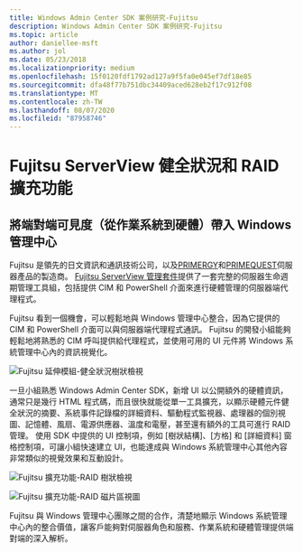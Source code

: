 ```yaml
---
title: Windows Admin Center SDK 案例研究-Fujitsu
description: Windows Admin Center SDK 案例研究-Fujitsu
ms.topic: article
author: daniellee-msft
ms.author: jol
ms.date: 05/23/2018
ms.localizationpriority: medium
ms.openlocfilehash: 15f0120fdf1792ad127a9f5fa0e045ef7df18e85
ms.sourcegitcommit: dfa48f77b751dbc34409aced628eb2f17c912f08
ms.translationtype: MT
ms.contentlocale: zh-TW
ms.lasthandoff: 08/07/2020
ms.locfileid: "87958746"
---
```

# <a name="fujitsu-serverview-health-and-raid-extensions"></a>Fujitsu ServerView 健全狀況和 RAID 擴充功能

## <a name="bringing-end-to-end-visibility-from-operating-system-to-hardware-into-windows-admin-center"></a>將端對端可見度（從作業系統到硬體）帶入 Windows 管理中心

Fujitsu 是領先的日文資訊和通訊技術公司，以及[PRIMERGY](http://www.fujitsu.com/fts/products/computing/servers/primergy/)和[PRIMEQUEST](http://www.fujitsu.com/fts/products/computing/servers/mission-critical/)伺服器產品的製造商。 [Fujitsu ServerView 管理套件](http://www.fujitsu.com/fts/products/computing/servers/primergy/management/)提供了一套完整的伺服器生命週期管理工具組，包括提供 CIM 和 PowerShell 介面來進行硬體管理的伺服器端代理程式。

Fujitsu 看到一個機會，可以輕鬆地與 Windows 管理中心整合，因為它提供的 CIM 和 PowerShell 介面可以與伺服器端代理程式通訊。 Fujitsu 的開發小組能夠輕鬆地將熟悉的 CIM 呼叫提供給代理程式，並使用可用的 UI 元件將 Windows 系統管理中心內的資訊視覺化。

![Fujitsu 延伸模組-健全狀況樹狀檢視](../../media/extend-case-study-fujitsu/health-tree.png)

一旦小組熟悉 Windows Admin Center SDK，新增 UI 以公開額外的硬體資訊，通常只是幾行 HTML 程式碼，而且很快就能從單一工具擴充，以顯示硬體元件健全狀況的摘要、系統事件記錄檔的詳細資料、驅動程式監視器、處理器的個別視圖、記憶體、風扇、電源供應器、溫度和電壓，甚至還有額外的工具可進行 RAID 管理。 使用 SDK 中提供的 UI 控制項，例如 [樹狀結構]、[方格] 和 [詳細資料] 窗格控制項，可讓小組快速建立 UI，也能達成與 Windows 系統管理中心其他內容非常類似的視覺效果和互動設計。

![Fujitsu 擴充功能-RAID 樹狀檢視](../../media/extend-case-study-fujitsu/raid-tree.png)

![Fujitsu 擴充功能-RAID 磁片區視圖](../../media/extend-case-study-fujitsu/raid-volumes.png)

Fujitsu 與 Windows 管理中心團隊之間的合作，清楚地顯示 Windows 系統管理中心內的整合價值，讓客戶能夠對伺服器角色和服務、作業系統和硬體管理提供端對端的深入解析。